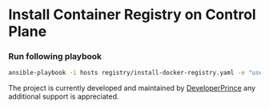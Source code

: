 # Install Container Registry on Control Plane

### Run following playbook

```bash
ansible-playbook -i hosts registry/install-docker-registry.yaml -e "username=johndlamini@mailinator.com" -e "hostname=registry.cluster.net" -e "user=johndlamini@mailinator.com" -e "password=qwerty1234"
```

The project is currently developed and maintained by [DeveloperPrince](https://developerprince.co.zw) any additional support is appreciated.
